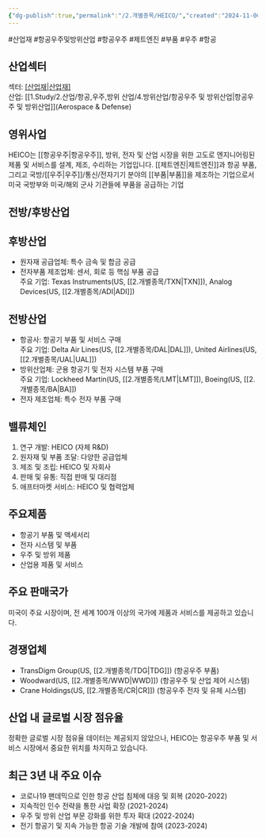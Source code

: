 ```yaml
---
{"dg-publish":true,"permalink":"/2.개별종목/HEICO/","created":"2024-11-06T21:21:05.611+09:00","updated":"2025-06-03T20:05:59.388+09:00"}
---
```


#산업재 #항공우주및방위산업 #항공우주 #제트엔진 #부품 #우주 #항공 


## 산업섹터

섹터: [[산업재\|산업재]](Industrials)  
산업: [[1.Study/2.산업/항공,우주,방위 산업/4.방위산업/항공우주 및 방위산업\|항공우주 및 방위산업]](Aerospace & Defense)

## 영위사업

HEICO는 [[항공우주\|항공우주]], 방위, 전자 및 산업 시장을 위한 고도로 엔지니어링된 제품 및 서비스를 설계, 제조, 수리하는 기업입니다. [[제트엔진\|제트엔진]]과 항공 부품, 그리고 국방/[[우주\|우주]]/통신/전자기기 분야의 [[부품\|부품]]을 제조하는 기업으로서 미국 국방부와 미국/해외 군사 기관들에 부품을 공급하는 기업

## 전방/후방산업

## 후방산업

- 원자재 공급업체: 특수 금속 및 합금 공급
- 전자부품 제조업체: 센서, 회로 등 핵심 부품 공급  
    주요 기업: Texas Instruments(US, [[2.개별종목/TXN\|TXN]]), Analog Devices(US, [[2.개별종목/ADI\|ADI]])

## 전방산업

- 항공사: 항공기 부품 및 서비스 구매  
    주요 기업: Delta Air Lines(US, [[2.개별종목/DAL\|DAL]]), United Airlines(US, [[2.개별종목/UAL\|UAL]])
- 방위산업체: 군용 항공기 및 전자 시스템 부품 구매  
    주요 기업: Lockheed Martin(US, [[2.개별종목/LMT\|LMT]]), Boeing(US, [[2.개별종목/BA\|BA]])
- 전자 제조업체: 특수 전자 부품 구매

## 밸류체인

1. 연구 개발: HEICO (자체 R&D)
2. 원자재 및 부품 조달: 다양한 공급업체
3. 제조 및 조립: HEICO 및 자회사
4. 판매 및 유통: 직접 판매 및 대리점
5. 애프터마켓 서비스: HEICO 및 협력업체

## 주요제품

- 항공기 부품 및 액세서리
- 전자 시스템 및 부품
- 우주 및 방위 제품
- 산업용 제품 및 서비스

## 주요 판매국가

미국이 주요 시장이며, 전 세계 100개 이상의 국가에 제품과 서비스를 제공하고 있습니다.

## 경쟁업체

- TransDigm Group(US, [[2.개별종목/TDG\|TDG]]) (항공우주 부품)
- Woodward(US, [[2.개별종목/WWD\|WWD]]) (항공우주 및 산업 제어 시스템)
- Crane Holdings(US, [[2.개별종목/CR\|CR]]) (항공우주 전자 및 유체 시스템)

## 산업 내 글로벌 시장 점유율

정확한 글로벌 시장 점유율 데이터는 제공되지 않았으나, HEICO는 항공우주 부품 및 서비스 시장에서 중요한 위치를 차지하고 있습니다.

## 최근 3년 내 주요 이슈

- 코로나19 팬데믹으로 인한 항공 산업 침체에 대응 및 회복 (2020-2022)
- 지속적인 인수 전략을 통한 사업 확장 (2021-2024)
- 우주 및 방위 산업 부문 강화를 위한 투자 확대 (2022-2024)
- 전기 항공기 및 지속 가능한 항공 기술 개발에 참여 (2023-2024)